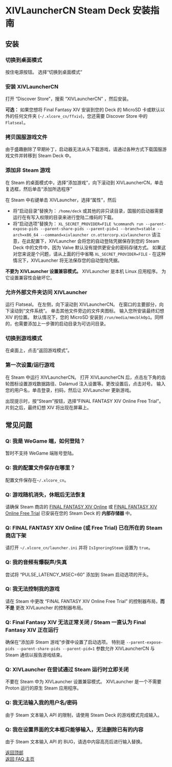 # XIVLauncherCN Steam Deck 安装指南

## 安装

<!-- ### 在您的 Steam Deck 上安装 Steam 版本的 FFXIV

要使用 XIVLauncherCN，FFXIV 免费试用版或完整版 FFXIV 必须安装在您的 Steam Deck 的 **内部存储器** 中。 您无需启动它，也无需创建 Steam 版本的 SE 帐户，只需安装即可。 如果您在 Steam 上没有 FFXIV，请安装免费试用版。

要安装试用版，您需要在 Steam 商店中查找。 根据您之前是否在此帐户上安装了试用版，它可能会从搜索结果中隐藏。 在这种情况下，在桌面模式下寻找最终幻想系列中的 demo，或 [使用此链接进入试用版](https://store.steampowered.com/app/312060/FINAL_FANTASY_XIV_Online_Free_Trial/)。

这是在游戏模式下查看游戏窗口所必需的。 -->

### 切换到桌面模式

按住电源按钮。 选择“切换到桌面模式”

### 安装 XIVLauncherCN

打开 “Discover Store”，搜索 “XIVLauncherCN” ，然后安装。

**可选：** 如果您想将 Final Fantasy XIV 安装到您的 Deck 的 MicroSD 卡或默认以外的任何文件夹 (`~/.xlcore_cn/ffxiv`)，您还需要 Discover Store 中的 `Flatseal`。

### 拷贝国服游戏文件

由于盛趣删除了早期补丁，启动器无法从头下载游戏，请通过各种方式下载国服游戏文件并转移到 Steam Deck 中。

### 添加非 Steam 游戏

在 Steam 的桌面模式中，选择“添加游戏”，向下滚动到 XIVLauncherCN，单击复选框，然后单击“添加所选程序”

在 Steam 中右键单击 XIVLauncher，选择“属性”，然后
  - 将“启动目录”替换为： `/home/deck` 或其他的非只读目录，国服的启动器需要运行在有写入权限的目录来进行登陆二维码的下载。
  - 将“启动选项”替换为： `XL_SECRET_PROVIDER=FILE %command% run --parent-expose-pids --parent-share-pids --parent-pid=1 --branch=stable --arch=x86_64 --command=xivlauncher cn.ottercorp.xivlaunchercn` 请注意，在此配置下，XIVLauncher 会将您的自动登陆凭据保存到您的 Steam Deck 中的文件中，因为 Valve 默认没有提供更安全的密码存储方式。 如果这对您来说是个问题，请从上面的行中省略 `XL_SECRET_PROVIDER=FILE` - 在这种情况下，XIVLauncher 将无法保存您的自动登陆凭据。

**不要为 XIVLauncher 设置兼容模式。** XIVLauncher 是本机 Linux 应用程序。 为它设置兼容性会破坏它。

### 允许外部文件夹访问 XIVLauncher

运行 Flatseal。 在左侧，向下滚动到 XIVLauncherCN。 在窗口的主要部分，向下滚动到“文件系统”。 单击其他文件旁边的文件夹图标。 输入您所安装最终幻想 XIV 的位置。 默认情况下，您的 MicroSD 安装到 `/run/media/mmcblk0p1`。同样的，也需要添加上一步骤的启动目录为可访问目录。

### 切换到游戏模式

在桌面上，点击“返回游戏模式”。

### 第一次设置/运行游戏

在 Steam 中运行 XIVLauncherCN。 打开 XIVLauncherCN 后，点击左下角的齿轮图标设置游戏数据路径、Dalamud 注入设置等。更改设置后，点击对号。 输入您的用户名，单击登录，扫码，然后让 XIVLauncher 更新游戏。

出现提示时，按“Steam”按钮，选择“FINAL FANTASY XIV Online Free Trial”。 片刻之后，最终幻想 XIV 将出现在屏幕上。

## 常见问题

### Q: 我是 WeGame 端，如何登陆？

暂时不支持 WeGame 端账号登陆。

### Q: 我的配置文件保存在哪里？

配置文件保存在`~/.xlcore_cn`。

### Q: 游戏随机消失，休眠后无法恢复

请确保 Steam 商店的 [FINAL FANTASY XIV Online](https://store.steampowered.com/app/39210/FINAL_FANTASY_XIV_Online/) 或 [FINAL FANTASY XIV Online Free Trial](https://store.steampowered.com/app/312060/FINAL_FANTASY_XIV_Online_Free_Trial/) 已安装在您的 Steam Deck 的 **内部存储器** 中。

### Q: FINAL FANTASY XIV Online (或 Free Trial) 已在所在的 Steam 商店下架

请打开 `~/.xlcore_cn/launcher.ini` 并将 `IsIgnoringSteam` 设置为 `true`。

### Q: 我的音频有爆裂声/失真

尝试将 “PULSE_LATENCY_MSEC=60” 添加到 Steam 启动选项的开头。

### Q: 我无法控制我的游戏

请在 Steam 中更改 “FINAL FANTASY XIV Online Free Trial” 的控制器布局，**而不是** 更改 XIVLauncher 的控制器布局。

### Q: Final Fantasy XIV 无法正常关闭 / Steam 一直认为 Final Fantasy XIV 正在运行

确保在“添加非 Steam 游戏”步骤中设置了启动选项。 特别是 `--parent-expose-pids --parent-share-pids --parent-pid=1` 参数允许 XIVLauncherCN 与 Steam 通信以报告游戏结束。

### Q: XIVLauncher 在尝试通过 Steam 运行时立即关闭

不要在 Steam 中为 XIVLauncher 设置兼容模式。 XIVLauncher 是一个不需要 Proton 运行的原生 Steam 应用程序。

### Q: 我无法输入我的用户名/密码

由于 Steam 文本输入 API 的限制，请使用 Steam Deck 的游戏模式完成输入。

### Q: 我在设置界面的文本框只能够输入，无法删除已有的内容

由于 Steam 文本输入 API 的 BUG，请选中内容高亮后进行输入替换。


[返回顶部](#安装)\
<a href="{{ site.github.baseurl }}/">返回 FAQ 主页</a>

